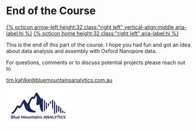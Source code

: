 # End of the Course

[{% octicon arrow-left height:32 class:"right left" vertical-align:middle aria-label:hi %}](ASS.md) [{% octicon home height:32 class:"right left" aria-label:hi %}](index.md)

This is the end of this part of the course. I hope you had fun and got an idea about data analysis and assembly with Oxford Nanopore data.

For questions, comments or to discuss potential projects please reach out to

tim.kahlke@bluemountainsanalytics.com.au


<img src="figures/bma.png" height="100px">


